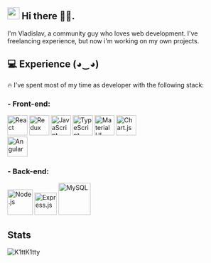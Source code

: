 ## <img src="https://github.com/TheDudeThatCode/TheDudeThatCode/blob/master/Assets/Hi.gif" width="27px"> Hi there 👨‍💻.
I'm Vladislav, a community guy who loves web development. I've freelancing experience, but now i'm working on my own projects.


## 💻 Experience (◕‿◕)
🔥 I've spent most of my time as developer with the following stack: 
### - Front-end:
<div>  
<a href="https://reactjs.org/" target="_blank"><img  src="https://profilinator.rishav.dev/skills-assets/react-original-wordmark.svg" alt="React" height="45" /></a>  
  <a href="https://redux.js.org/" target="_blank"><img  src="https://profilinator.rishav.dev/skills-assets/redux-original.svg" alt="Redux" height="45" /></a>  
<a href="https://www.javascript.com/" target="_blank"><img  src="https://profilinator.rishav.dev/skills-assets/javascript-original.svg" alt="JavaScript" height="45" /></a>  
<a href="https://www.typescriptlang.org/" target="_blank"><img  src="https://profilinator.rishav.dev/skills-assets/typescript-original.svg" alt="TypeScript" height="45" /></a>  
<a href="https://mui.com/" target="_blank"><img src="https://profilinator.rishav.dev/skills-assets/mui.png" alt="Material UI" height="45" /></a>  
<a href="https://www.chartjs.org/" target="_blank"><img src="https://profilinator.rishav.dev/skills-assets/logo-title.svg" alt="Chart.js" height="45" /></a>  
</div>
<div>
  <a href="https://angular.io/" target="_blank"><img src="https://profilinator.rishav.dev/skills-assets/angularjs-original.svg" alt="Angular" height="45" /></a>  
</div>

### - Back-end:
<div>  
<a href="https://nodejs.org/" target="_blank"><img  src="https://profilinator.rishav.dev/skills-assets/nodejs-original-wordmark.svg" alt="Node.js" height="57" /></a>  
<a href="https://expressjs.com/" target="_blank"><img src="https://profilinator.rishav.dev/skills-assets/express-original-wordmark.svg" alt="Express.js" height="50" /></a>  
<a href="https://www.mysql.com/" target="_blank"><img  src="https://profilinator.rishav.dev/skills-assets/mysql-original-wordmark.svg" alt="MySQL" height="72" /></a>  
</div>

## Stats
<p><img src="https://github-readme-stats.vercel.app/api/top-langs/?username=K1ttK1tty&theme=material-palenight&hide_border=false&include_all_commits=false&count_private=false&layout=compact" alt="K1ttK1tty" /></p>


<!--
**K1ttK1tty/K1ttK1tty** is a ✨ _special_ ✨ repository because its `README.md` (this file) appears on your GitHub profile.

Here are some ideas to get you started:



- 🔭 I’m currently working on ...
- 🌱 I’m currently learning ...
- 👯 I’m looking to collaborate on ...
- 🤔 I’m looking for help with ...
- 💬 Ask me about ...
- 📫 How to reach me: ...
- 😄 Pronouns: ...
- ⚡ Fun fact: ...
-->
